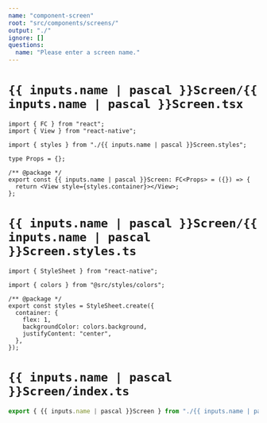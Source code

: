 ```yaml
---
name: "component-screen"
root: "src/components/screens/"
output: "./"
ignore: []
questions:
  name: "Please enter a screen name."
---
```


# `{{ inputs.name | pascal }}Screen/{{ inputs.name | pascal }}Screen.tsx`

```tsx
import { FC } from "react";
import { View } from "react-native";

import { styles } from "./{{ inputs.name | pascal }}Screen.styles";

type Props = {};

/** @package */
export const {{ inputs.name | pascal }}Screen: FC<Props> = ({}) => {
  return <View style={styles.container}></View>;
};
```

# `{{ inputs.name | pascal }}Screen/{{ inputs.name | pascal }}Screen.styles.ts`

```tsx
import { StyleSheet } from "react-native";

import { colors } from "@src/styles/colors";

/** @package */
export const styles = StyleSheet.create({
  container: {
    flex: 1,
    backgroundColor: colors.background,
    justifyContent: "center",
  },
});
```

# `{{ inputs.name | pascal }}Screen/index.ts`

```typescript
export { {{ inputs.name | pascal }}Screen } from "./{{ inputs.name | pascal }}Screen";
```
